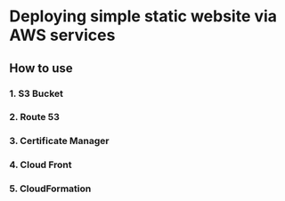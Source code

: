 # Deploying simple static website via AWS services

## How to use




### 1. S3 Bucket
### 2. Route 53
### 3. Certificate Manager
### 4. Cloud Front
### 5. CloudFormation
